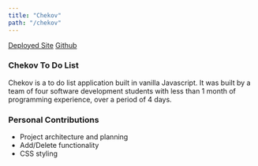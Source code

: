 ```yaml
---
title: "Chekov"
path: "/chekov"
---
```

[Deployed Site](https://abc-s.github.io/201-final-project/lists.html/)
[Github](https://github.com/abc-s/201-final-project/)

### Chekov To Do List
Chekov is a to do list application built in vanilla Javascript. It was built by a team of four software development students with less than 1 month of programming experience, over a period of 4 days.

### Personal Contributions
- Project architecture and planning
- Add/Delete functionality
- CSS styling